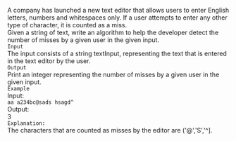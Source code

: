 A company has launched a new text editor that allows users to enter English letters,
numbers and whitespaces only. If a user attempts to enter any other type of character,
it is counted as a miss.<br>
Given a string of text, write an algorithm to help the developer detect the number of misses by a
given user in the given input.<br>
``Input`` <br>
The input consists of a string textInput, representing the text that is entered in the text editor by the user.<br>
``Output``<br>
Print an integer representing the number of misses by a given user in the given input.<br>
``Example``<br>
Input:<br>
``aa a234bc@sads hsagd^``<br>
Output:<br>
3<br>
``Explanation:``<br>
The characters that are counted as misses by the editor are ('@','S','^].
